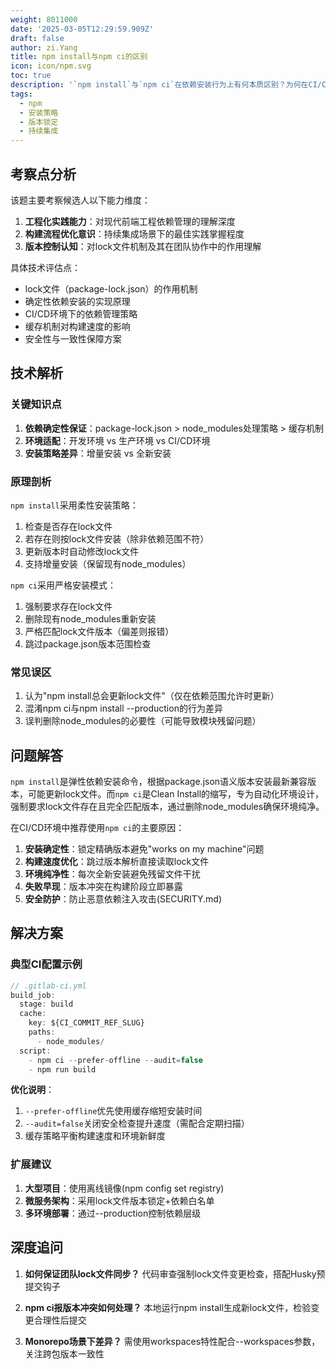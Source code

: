 ```yaml
---
weight: 8011000
date: '2025-03-05T12:29:59.909Z'
draft: false
author: zi.Yang
title: npm install与npm ci的区别
icon: icon/npm.svg
toc: true
description: '`npm install`与`npm ci`在依赖安装行为上有何本质区别？为何在CI/CD环境中推荐使用`npm ci`？'
tags:
  - npm
  - 安装策略
  - 版本锁定
  - 持续集成
---
```


## 考察点分析

该题主要考察候选人以下能力维度：

1. **工程化实践能力**：对现代前端工程依赖管理的理解深度
2. **构建流程优化意识**：持续集成场景下的最佳实践掌握程度
3. **版本控制认知**：对lock文件机制及其在团队协作中的作用理解

具体技术评估点：

- lock文件（package-lock.json）的作用机制
- 确定性依赖安装的实现原理
- CI/CD环境下的依赖管理策略
- 缓存机制对构建速度的影响
- 安全性与一致性保障方案

## 技术解析

### 关键知识点

1. **依赖确定性保证**：package-lock.json > node_modules处理策略 > 缓存机制
2. **环境适配**：开发环境 vs 生产环境 vs CI/CD环境
3. **安装策略差异**：增量安装 vs 全新安装

### 原理剖析

`npm install`采用柔性安装策略：

1. 检查是否存在lock文件
2. 若存在则按lock文件安装（除非依赖范围不符）
3. 更新版本时自动修改lock文件
4. 支持增量安装（保留现有node_modules）

`npm ci`采用严格安装模式：

1. 强制要求存在lock文件
2. 删除现有node_modules重新安装
3. 严格匹配lock文件版本（偏差则报错）
4. 跳过package.json版本范围检查

### 常见误区

1. 认为"npm install总会更新lock文件"（仅在依赖范围允许时更新）
2. 混淆npm ci与npm install --production的行为差异
3. 误判删除node_modules的必要性（可能导致模块残留问题）

## 问题解答

`npm install`是弹性依赖安装命令，根据package.json语义版本安装最新兼容版本，可能更新lock文件。而`npm ci`是Clean Install的缩写，专为自动化环境设计，强制要求lock文件存在且完全匹配版本，通过删除node_modules确保环境纯净。

在CI/CD环境中推荐使用`npm ci`的主要原因：

1. **安装确定性**：锁定精确版本避免"works on my machine"问题
2. **构建速度优化**：跳过版本解析直接读取lock文件
3. **环境纯净性**：每次全新安装避免残留文件干扰
4. **失败早现**：版本冲突在构建阶段立即暴露
5. **安全防护**：防止恶意依赖注入攻击(SECURITY.md)

## 解决方案

### 典型CI配置示例

```javascript
// .gitlab-ci.yml
build_job:
  stage: build
  cache:
    key: ${CI_COMMIT_REF_SLUG}
    paths:
      - node_modules/
  script:
    - npm ci --prefer-offline --audit=false
    - npm run build
```

**优化说明**：

1. `--prefer-offline`优先使用缓存缩短安装时间
2. `--audit=false`关闭安全检查提升速度（需配合定期扫描）
3. 缓存策略平衡构建速度和环境新鲜度

### 扩展建议

1. **大型项目**：使用离线镜像(npm config set registry)
2. **微服务架构**：采用lock文件版本锁定+依赖白名单
3. **多环境部署**：通过--production控制依赖层级

## 深度追问

1. **如何保证团队lock文件同步？**
   代码审查强制lock文件变更检查，搭配Husky预提交钩子

2. **npm ci报版本冲突如何处理？**
   本地运行npm install生成新lock文件，检验变更合理性后提交

3. **Monorepo场景下差异？**
   需使用workspaces特性配合--workspaces参数，关注跨包版本一致性
